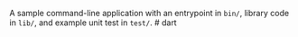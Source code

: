 A sample command-line application with an entrypoint in `bin/`, library code
in `lib/`, and example unit test in `test/`.
#   d a r t  
 